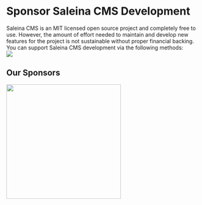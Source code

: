 ---
---
# Sponsor Saleina CMS Development

Saleina CMS is an MIT licensed open source project and completely free to use. However, the amount of effort needed to maintain and develop new features for the project is not sustainable without proper financial backing. You can support Saleina CMS development via the following methods:
<br/>
<a href="https://www.patreon.com/bePatron?u=13775036" data-patreon-widget-type="become-patron-button"><img src="https://c5.patreon.com/external/logo/become_a_patron_button.png"></a>

## Our Sponsors

<div id="sponsors">
    <a href="https://m.do.co/c/2c318451e32c"><img src="https://opensource.nyc3.cdn.digitaloceanspaces.com/attribution/assets/SVG/DO_Logo_horizontal_blue.svg" width="300"></a>
</div>